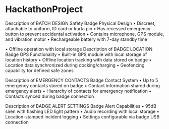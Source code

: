 # HackathonProject
Description of BATCH DESIGN
    Safety Badge Physical Design
        • Discreet, attachable to uniform, ID card or kurta pin
        • Has recessed emergency button to prevent accidental activation
        • Contains microphone, GPS module, and vibration motor
        • Rechargeable battery with 7-day standby time

• Offline operation with local storage
Description of BADGE LOCATION
    Badge GPS Functionality
        • Built-in GPS module with local storage of location history
        • Offline location tracking with data stored on badge
        • Location data synchronized during docking/charging
        • Geofencing capability for defined safe zones

Description of EMERGENCY CONTACTS
    Badge Contact System
        • Up to 5 emergency contacts stored on badge
        • Contact information shared during emergency alerts
        • Hierarchy of contacts for emergency notification
        • Contacts synced during badge connection

Description of BADGE ALERT SETTINGS
    Badge Alert Capabilities
        • 95dB siren with flashing LED light pattern
        • Audio recording with local storage
        • Location-stamped incident logging
        • Settings configurable via badge USB connection